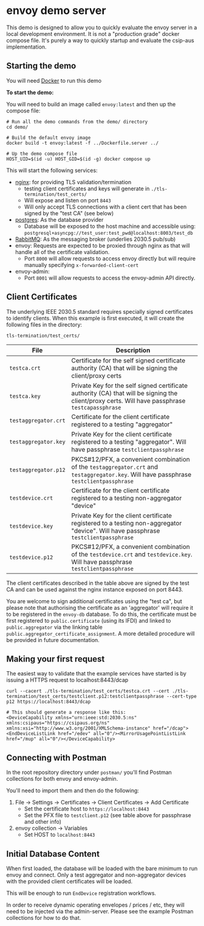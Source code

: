 # envoy demo server

This demo is designed to allow you to quickly evaluate the envoy server in a local development environment. It is not a "production grade" docker compose file. It's purely a way to quickly startup and evaluate the csip-aus implementation.

## Starting the demo

You will need [Docker](https://www.docker.com/) to run this demo

**To start the demo:**

You will need to build an image called `envoy:latest` and then up the compose file:

```
# Run all the demo commands from the demo/ directory
cd demo/

# Build the default envoy image
docker build -t envoy:latest -f ../Dockerfile.server ../

# Up the demo compose file
HOST_UID=$(id -u) HOST_GID=$(id -g) docker compose up
```

This will start the following services:
* [nginx](https://nginx.org/): for providing TLS validation/termination
    * testing client certificates and keys will generate in `./tls-termination/test_certs/`
    * Will expose and listen on port `8443`
    * Will only accept TLS connections with a client cert that has been signed by the "test CA" (see below)
* [postgres](https://www.postgresql.org/): As the database provider
    * Database will be exposed to the host machine and accessible using: `postgresql+asyncpg://test_user:test_pwd@localhost:8003/test_db`
* [RabbitMQ](https://www.rabbitmq.com/): As the messaging broker (underlies 2030.5 pub/sub)
* envoy: Requests are expected to be proxied through nginx as that will handle all of the certificate validation.
    *  Port `8000` will allow requests to access envoy directly but will require manually specifying `x-forwarded-client-cert`
* envoy-admin:
    * Port `8001` will allow requests to access the envoy-admin API directly.


## Client Certificates

The underlying IEEE 2030.5 standard requires specially signed certificates to identify clients. When this example is first executed, it will create the following files in the directory:

`tls-termination/test_certs/`

| File | Description |
|------|-------------|
| `testca.crt` | Certificate for the self signed certificate authority (CA) that will be signing the client/proxy certs |
| `testca.key` | Private Key for the self signed certificate authority (CA) that will be signing the client/proxy certs. Will have passphrase `testcapassphrase` |
| `testaggregator.crt` | Certificate for the client certificate registered to a testing "aggregator" |
| `testaggregator.key` | Private Key for the client certificate registered to a testing "aggregator". Will have passphrase `testclientpassphrase` |
| `testaggregator.p12` | PKCS#12/PFX, a convenient combination of the `testaggregator.crt` and `testaggregator.key`. Will have passphrase `testclientpassphrase` |
 `testdevice.crt` | Certificate for the client certificate registered to a testing non-aggregator "device" |
| `testdevice.key` | Private Key for the client certificate registered to a testing non-aggregator "device". Will have passphrase `testclientpassphrase` |
| `testdevice.p12` | PKCS#12/PFX, a convenient combination of the `testdevice.crt` and `testdevice.key`. Will have passphrase `testclientpassphrase` |

The client certificates described in the table above are signed by the test CA and can be used against the nginx instance exposed on port 8443.

You are welcome to sign additional certificates using the "test ca", but please note that authorising the certificate as an 'aggregator' will require it to be registered in the `envoy-db` database. To do this, the certificate must be first registered to `public.certificate` (using its lFDI) and linked to `public.aggregator` via the linking table `public.aggregator_certificate_assignment`. A more detailed procedure will be provided in future documentation.

## Making your first request

The easiest way to validate that the example services have started is by issuing a HTTPS request to localhost:8443/dcap

```
curl --cacert ./tls-termination/test_certs/testca.crt --cert ./tls-termination/test_certs/testclient.p12:testclientpassphrase --cert-type p12 https://localhost:8443/dcap

# This should generate a response like this:
<DeviceCapability xmlns="urn:ieee:std:2030.5:ns" xmlns:csipaus="https://csipaus.org/ns" xmlns:xsi="http://www.w3.org/2001/XMLSchema-instance" href="/dcap"><EndDeviceListLink href="/edev" all="0"/><MirrorUsagePointListLink href="/mup" all="0"/></DeviceCapability>
```

## Connecting with Postman

In the root repository directory under `postman/` you'll find Postman collections for both envoy and envoy-admin.

You'll need to import them and then do the following:
1. File -> Settings -> Certificates -> Client Certificates -> Add Certificate
    * Set the certificate host to `https://localhost:8443`
    * Set the PFX file to `testclient.p12` (see table above for passphrase and other info)
2. envoy collection -> Variables
    * Set HOST to `localhost:8443`


## Initial Database Content

When first loaded, the database will be loaded with the bare minimum to run envoy and connect. Only a test aggregator and non-aggregator devices with the provided client certificates will be loaded.

This will be enough to run `EndDevice` registration workflows.

In order to receive dynamic operating envelopes / prices / etc, they will need to be injected via the admin-server. Please see the example Postman collections for how to do that.